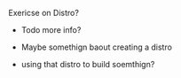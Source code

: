 Exericse on Distro?
* Todo more info?

* Maybe somethign baout creating a distro 
* using that distro to build soemthign?